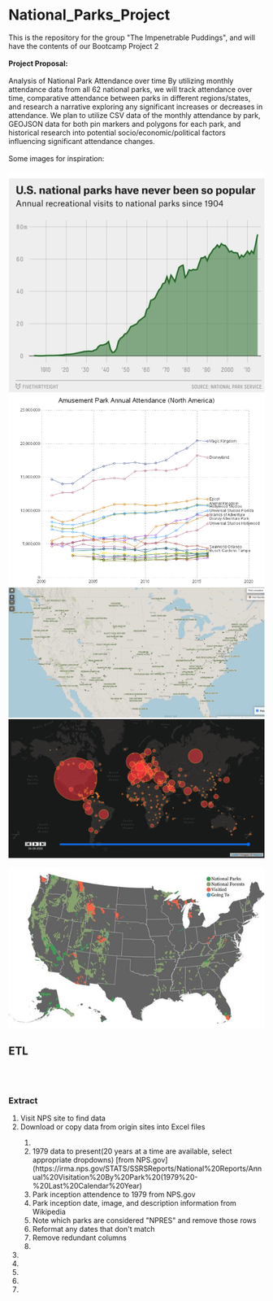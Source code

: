 # National_Parks_Project
This is the repository for the group "The Impenetrable Puddings", and will have the contents of our Bootcamp Project 2
<br><br>
<strong>Project Proposal:</strong>
<br><br>
Analysis of National Park Attendance over time
By utilizing monthly attendance data from all 62 national parks, we will track attendance over time, comparative attendance between parks in different regions/states, and research a narrative exploring any significant increases or decreases in attendance.
We plan to utilize CSV data of the monthly attendance by park, GEOJSON data for both pin markers and polygons for each park, and historical research into potential socio/economic/political factors influencing significant attendance changes.
<br><br>
Some images for inspiration:
<br><br>
<img src="proposal_images/example_graph1.png/">
<br>
<img src="proposal_images/example_graph2.png/">
<br>
<img src="proposal_images/map_inspo.png/">
<br>
<img src="proposal_images/terra_proj.png/">
<br>
<br>
<img src="proposal_images/proj2_map_idea.jpeg/">
<br>


<h2>ETL</h2>
<br><br>
<h3>Extract</h3>
<ol>
    <li>Visit NPS site to find data</li>
    <li>Download or copy data from origin sites into Excel files</li>
        <ol>
            <li>
            </li>
            <li>1979 data to present(20 years at a time are available, select appropriate dropdowns) [from NPS.gov](https://irma.nps.gov/STATS/SSRSReports/National%20Reports/Annual%20Visitation%20By%20Park%20(1979%20-%20Last%20Calendar%20Year)</li>
            <li>Park inception attendence to 1979 <href src="https://irma.nps.gov/STATS/SSRSReports/National%20Reports/Query%20Builder%20for%20Historic%20Annual%20Recreation%20Visits%20(1904%20-%201979)">from NPS.gov</li>
            <li>Park inception date, image, and description information <href src="https://en.wikipedia.org/wiki/List_of_national_parks_of_the_United_States">from Wikipedia</li>
            <li>Note which parks are considered "NPRES" and remove those rows</li>
            <li>Reformat any dates that don't match</li>
            <li>Remove redundant columns</li>
            <li></li>
            </ol>
    <li></li>
    <li></li>
    <li></li>
    <li></li>
    <li></li>
</ol>